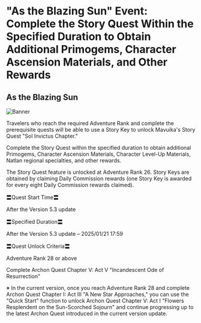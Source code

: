 # "As the Blazing Sun" Event: Complete the Story Quest Within the Specified Duration to Obtain Additional Primogems, Character Ascension Materials, and Other Rewards
## As the Blazing Sun
![Banner](https://sdk.hoyoverse.com/upload/ann/2024/12/19/06612d82b2e8840a80688157f940fd7e_3600492801698627864.png)

Travelers who reach the required Adventure Rank and complete the prerequisite quests will be able to use a Story Key to unlock Mavuika's Story Quest "Sol Invictus Chapter."

Complete the Story Quest within the specified duration to obtain additional Primogems, Character Ascension Materials, Character Level-Up Materials, Natlan regional specialties, and other rewards.

The Story Quest feature is unlocked at Adventure Rank 26. Story Keys are obtained by claiming Daily Commission rewards (one Story Key is awarded for every eight Daily Commission rewards claimed).

〓Quest Start Time〓

After the Version 5.3 update

〓Specified Duration〓

After the Version 5.3 update – <t class="t_lc" contenteditable="false">2025/01/21 17:59</t>

〓Quest Unlock Criteria〓

Adventure Rank 28 or above

Complete Archon Quest Chapter V: Act V "Incandescent Ode of Resurrection"

※ In the current version, once you reach Adventure Rank 28 and complete Archon Quest Chapter I: Act III "A New Star Approaches," you can use the "Quick Start" function to unlock Archon Quest Chapter V: Act I "Flowers Resplendent on the Sun-Scorched Sojourn" and continue progressing up to the latest Archon Quest introduced in the current version update.
